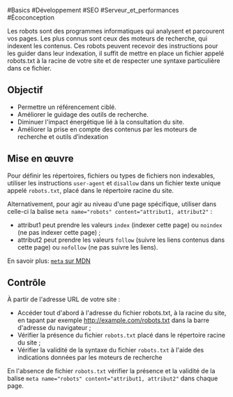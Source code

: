 
#Basics #Développement #SEO #Serveur_et_performances #Écoconception

Les robots sont des programmes informatiques qui analysent et parcourent vos pages. Les plus connus sont ceux des moteurs de recherche, qui indexent les contenus. Ces robots peuvent recevoir des instructions pour les guider dans leur indexation, il suffit de mettre en place un fichier appelé robots.txt à la racine de votre site et de respecter une syntaxe particulière dans ce fichier.

Objectif
--------

*   Permettre un référencement ciblé.
*   Améliorer le guidage des outils de recherche.
*   Diminuer l'impact énergétique lié à la consultation du site.
*   Améliorer la prise en compte des contenus par les moteurs de recherche et outils d’indexation

Mise en œuvre
-------------

Pour définir les répertoires, fichiers ou types de fichiers non indexables, utiliser les instructions `user-agent` et `disallow` dans un fichier texte unique appelé `robots.txt`, placé dans le répertoire racine du site.

Alternativement, pour agir au niveau d'une page spécifique, utiliser dans celle-ci la balise `meta name="robots" content="attribut1, attribut2"` :

*   attribut1 peut prendre les valeurs `index` (indexer cette page) ou `noindex` (ne pas indexer cette page) ;
*   attribut2 peut prendre les valeurs `follow` (suivre les liens contenus dans cette page) ou `nofollow` (ne pas suivre les liens).

En savoir plus: [`meta` sur MDN](https://developer.mozilla.org/fr/docs/Web/HTML/Element/meta)

Contrôle
--------

À partir de l'adresse URL de votre site :

*   Accéder tout d'abord à l'adresse du fichier robots.txt, à la racine du site, en tapant par exemple http://example.com/robots.txt dans la barre d'adresse du navigateur ;
*   Vérifier la présence du fichier `robots.txt` placé dans le répertoire racine du site ;
*   Vérifier la validité de la syntaxe du fichier `robots.txt` à l'aide des indications données par les moteurs de recherche

En l'absence de fichier `robots.txt` vérifier la présence et la validité de la balise `meta name="robots" content="attribut1, attribut2"` dans chaque page.
